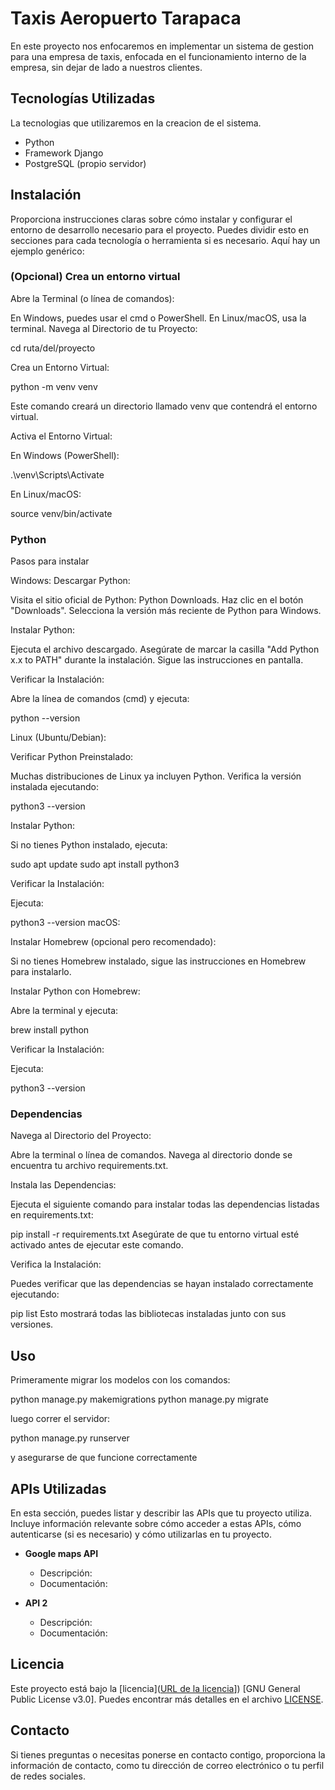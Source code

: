 # Taxis Aeropuerto Tarapaca

En este proyecto nos enfocaremos en implementar un sistema de gestion para una empresa de taxis, enfocada en el funcionamiento interno de la empresa, sin dejar de lado a nuestros clientes.

## Tecnologías Utilizadas

La tecnologias que utilizaremos en la creacion de el sistema.

- Python
- Framework Django
- PostgreSQL (propio servidor)

## Instalación

Proporciona instrucciones claras sobre cómo instalar y configurar el entorno de desarrollo necesario para el proyecto. Puedes dividir esto en secciones para cada tecnología o herramienta si es necesario. Aquí hay un ejemplo genérico:

### (Opcional) Crea un entorno virtual

Abre la Terminal (o línea de comandos):

En Windows, puedes usar el cmd o PowerShell.
En Linux/macOS, usa la terminal.
Navega al Directorio de tu Proyecto:

cd ruta/del/proyecto

Crea un Entorno Virtual:


python -m venv venv

Este comando creará un directorio llamado venv que contendrá el entorno virtual.

Activa el Entorno Virtual:

En Windows (PowerShell):

.\venv\Scripts\Activate

En Linux/macOS:

source venv/bin/activate

### Python
Pasos para instalar

Windows:
Descargar Python:

Visita el sitio oficial de Python: Python Downloads.
Haz clic en el botón "Downloads".
Selecciona la versión más reciente de Python para Windows.

Instalar Python:

Ejecuta el archivo descargado.
Asegúrate de marcar la casilla "Add Python x.x to PATH" durante la instalación.
Sigue las instrucciones en pantalla.

Verificar la Instalación:

Abre la línea de comandos (cmd) y ejecuta:

python --version

Linux (Ubuntu/Debian):

Verificar Python Preinstalado:

Muchas distribuciones de Linux ya incluyen Python. Verifica la versión instalada ejecutando:

python3 --version

Instalar Python:

Si no tienes Python instalado, ejecuta:

sudo apt update
sudo apt install python3

Verificar la Instalación:

Ejecuta:

python3 --version
macOS:

Instalar Homebrew (opcional pero recomendado):

Si no tienes Homebrew instalado, sigue las instrucciones en Homebrew para instalarlo.

Instalar Python con Homebrew:

Abre la terminal y ejecuta:

brew install python

Verificar la Instalación:

Ejecuta:

python3 --version

### Dependencias

Navega al Directorio del Proyecto:

Abre la terminal o línea de comandos.
Navega al directorio donde se encuentra tu archivo requirements.txt.

Instala las Dependencias:

Ejecuta el siguiente comando para instalar todas las dependencias listadas en requirements.txt:

pip install -r requirements.txt
Asegúrate de que tu entorno virtual esté activado antes de ejecutar este comando.

Verifica la Instalación:

Puedes verificar que las dependencias se hayan instalado correctamente ejecutando:

pip list
Esto mostrará todas las bibliotecas instaladas junto con sus versiones.


## Uso

Primeramente migrar los modelos con los comandos:

python manage.py makemigrations
python manage.py migrate

luego correr el servidor:

python manage.py runserver

y asegurarse de que funcione correctamente

## APIs Utilizadas

En esta sección, puedes listar y describir las APIs que tu proyecto utiliza. Incluye información relevante sobre cómo acceder a estas APIs, cómo autenticarse (si es necesario) y cómo utilizarlas en tu proyecto.

- **Google maps API**
  - Descripción: 
  - Documentación: 

- **API 2**
  - Descripción:
  - Documentación:

## Licencia

Este proyecto está bajo la [licencia]([URL de la licencia](https://github.com/fbrzzhormazabal/TaxisTarapca/blob/main/LICENSE)]) [GNU General Public License v3.0]. Puedes encontrar más detalles en el archivo [LICENSE](LICENSE).

## Contacto

Si tienes preguntas o necesitas ponerse en contacto contigo, proporciona la información de contacto, como tu dirección de correo electrónico o tu perfil de redes sociales.
